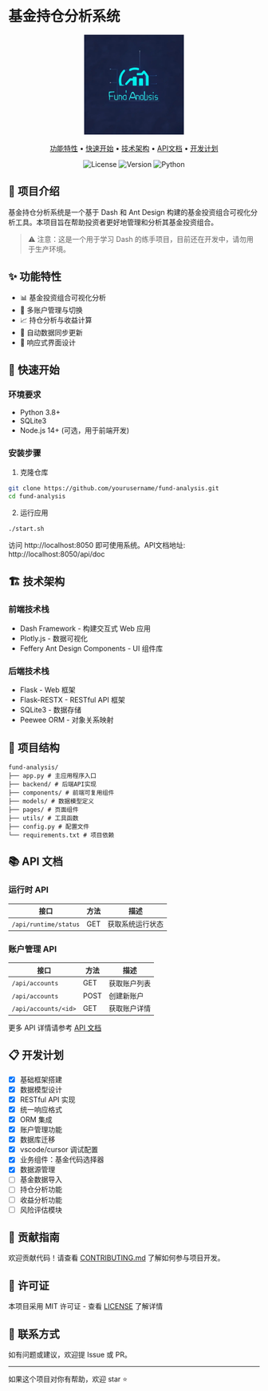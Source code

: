# 基金持仓分析系统

<p align="center">
  <img src=".github/images/logo.png" alt="基金持仓分析系统" width="200"/>
</p>

<p align="center">
  <a href="#功能特性">功能特性</a> •
  <a href="#快速开始">快速开始</a> •
  <a href="#技术架构">技术架构</a> •
  <a href="#API文档">API文档</a> •
  <a href="#开发计划">开发计划</a>
</p>

<p align="center">
  <img alt="License" src="https://img.shields.io/badge/license-MIT-blue.svg">
  <img alt="Version" src="https://img.shields.io/badge/version-0.1.0-green.svg">
  <img alt="Python" src="https://img.shields.io/badge/python-3.8+-blue.svg">
</p>

## 📖 项目介绍

基金持仓分析系统是一个基于 Dash 和 Ant Design 构建的基金投资组合可视化分析工具。本项目旨在帮助投资者更好地管理和分析其基金投资组合。

> ⚠️ 注意：这是一个用于学习 Dash 的练手项目，目前还在开发中，请勿用于生产环境。

## ✨ 功能特性

- 📊 基金投资组合可视化分析
- 💼 多账户管理与切换
- 📈 持仓分析与收益计算
- 🔄 自动数据同步更新
- 📱 响应式界面设计

## 🚀 快速开始

### 环境要求

- Python 3.8+
- SQLite3
- Node.js 14+ (可选，用于前端开发)

### 安装步骤

1. 克隆仓库
```bash
git clone https://github.com/yourusername/fund-analysis.git
cd fund-analysis
```

2. 运行应用
```bash
./start.sh
```
访问 http://localhost:8050 即可使用系统。API文档地址: http://localhost:8050/api/doc

## 🏗️ 技术架构

### 前端技术栈
- Dash Framework - 构建交互式 Web 应用
- Plotly.js - 数据可视化
- Feffery Ant Design Components - UI 组件库

### 后端技术栈
- Flask - Web 框架
- Flask-RESTX - RESTful API 框架
- SQLite3 - 数据存储
- Peewee ORM - 对象关系映射

## 📁 项目结构
```
fund-analysis/
├── app.py # 主应用程序入口
├── backend/ # 后端API实现
├── components/ # 前端可复用组件
├── models/ # 数据模型定义
├── pages/ # 页面组件
├── utils/ # 工具函数
├── config.py # 配置文件
└── requirements.txt # 项目依赖
```

## 📚 API 文档

### 运行时 API
| 接口 | 方法 | 描述 |
|------|------|------|
| `/api/runtime/status` | GET | 获取系统运行状态 |

### 账户管理 API
| 接口 | 方法 | 描述 |
|------|------|------|
| `/api/accounts` | GET | 获取账户列表 |
| `/api/accounts` | POST | 创建新账户 |
| `/api/accounts/<id>` | GET | 获取账户详情 |

更多 API 详情请参考 [API 文档](http://localhost:8050/api/doc)

## 📋 开发计划

- [x] 基础框架搭建
- [x] 数据模型设计
- [x] RESTful API 实现
- [x] 统一响应格式
- [x] ORM 集成
- [x] 账户管理功能
- [x] 数据库迁移
- [x] vscode/cursor 调试配置
- [x] 业务组件：基金代码选择器
- [x] 数据源管理
- [ ] 基金数据导入
- [ ] 持仓分析功能
- [ ] 收益分析功能
- [ ] 风险评估模块

## 🤝 贡献指南

欢迎贡献代码！请查看 [CONTRIBUTING.md](CONTRIBUTING.md) 了解如何参与项目开发。

## 📄 许可证

本项目采用 MIT 许可证 - 查看 [LICENSE](LICENSE) 了解详情

## 📮 联系方式

如有问题或建议，欢迎提 Issue 或 PR。

---

如果这个项目对你有帮助，欢迎 star ⭐️
